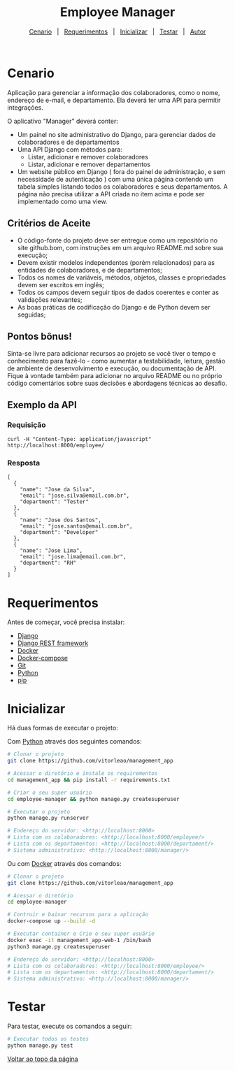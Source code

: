 <h1 align="center">Employee Manager</h1>

<p align="center">
  <a href="#cenario">Cenario</a> &#xa0; | &#xa0;
  <a href="#requerimentos">Requerimentos</a> &#xa0; | &#xa0;
  <a href="#inicializar">Inicializar</a> &#xa0; | &#xa0;
  <a href="#testar">Testar</a> &#xa0; | &#xa0;
  <a href="https://github.com/vitorleao" target="_blank">Autor</a>
</p>

<br>

# Cenario

Aplicação para gerenciar a informação dos colaboradores, como o nome, endereço de e-mail, e departamento. Ela deverá ter uma API para permitir integrações.

O aplicativo "Manager" deverá conter:

- Um painel no site administrativo do Django, para gerenciar dados de colaboradores e de departamentos
- Uma API Django com métodos para:
  - Listar, adicionar e remover colaboradores
  - Listar, adicionar e remover departamentos
- Um website público em Django ( fora do painel de administração, e sem necessidade de autenticação ) com uma única página contendo um tabela simples listando todos os colaboradores e seus departamentos. A página não precisa utilizar a API criada no item acima e pode ser implementado como uma view.

## Critérios de Aceite

- O código-fonte do projeto deve ser entregue como um repositório no site github.bom, com instruções em um arquivo README.md sobre sua execução;
- Devem existir modelos independentes (porém relacionados) para as entidades de colaboradores, e de departamentos;
- Todos os nomes de variáveis, métodos, objetos, classes e propriedades devem ser escritos em inglês;
- Todos os campos devem seguir tipos de dados coerentes e conter as validações relevantes;
- As boas práticas de codificação do Django e de Python devem ser seguidas;

## Pontos bônus!

Sinta-se livre para adicionar recursos ao projeto se você tiver o tempo e conhecimento para fazê-lo - como aumentar a testabilidade, leitura, gestão de ambiente de desenvolvimento e execução, ou documentação de API. Fique à vontade também para adicionar no arquivo README ou no próprio código comentários sobre suas decisões e abordagens técnicas ao desafio.

## Exemplo da API

### Requisição

```
curl -H "Content-Type: application/javascript" http://localhost:8000/employee/
```

### Resposta

```
[
  {
    "name": "Jose da Silva",
    "email": "jose.silva@email.com.br",
    "department": "Tester"
  },
  {
    "name": "Jose dos Santos",
    "email": "jose.santos@email.com.br",
    "department": "Developer"
  },
  {
    "name": "Jose Lima",
    "email": "jose.lima@email.com.br",
    "department": "RH"
  }
]
```

# Requerimentos

Antes de começar, você precisa instalar:

- [Django](https://www.djangoproject.com/)
- [Django REST framework](https://www.django-rest-framework.org/)
- [Docker](https://www.docker.com/)
- [Docker-compose](https://docs.docker.com/compose/install/) 
- [Git](https://git-scm.com)
- [Python](https://www.python.org/)
- [pip](https://pip.pypa.io/en/stable/getting-started/)

# Inicializar

Há duas formas de executar o projeto:

Com [Python](https://www.python.org/) através dos seguintes comandos:

```bash
# Clonar o projeto
git clone https://github.com/vitorleao/management_app

# Acessar o diretório e instale os requirementos
cd management_app && pip install -r requirements.txt

# Criar o seu super usuário
cd employee-manager && python manage.py createsuperuser

# Executar o projeto
python manage.py runserver

# Endereço do servidor: <http://localhost:8000>
# Lista com os colaboradores: <http://localhost:8000/employee/>
# Lista com os departamentos: <http://localhost:8000/departament/>
# Sistema administrativo: <http://localhost:8000/manager/>
```

Ou com [Docker](https://docs.docker.com/get-started/) através dos comandos:

```bash
# Clonar o projeto
git clone https://github.com/vitorleao/management_app

# Acessar o diretório
cd employee-manager

# Contruir e baixar recursos para a aplicação
docker-compose up --build -d

# Executar container e Crie o seu super usuário
docker exec -it management_app-web-1 /bin/bash
python3 manage.py createsuperuser

# Endereço do servidor: <http://localhost:8000>
# Lista com os colaboradores: <http://localhost:8000/employee/>
# Lista com os departamentos: <http://localhost:8000/departament/>
# Sistema administrativo: <http://localhost:8000/manager/>
```

# Testar

Para testar, execute os comandos a seguir:

```bash
# Executar todos os testes
python manage.py test
```

<a href="#top">Voltar ao topo da página</a>
